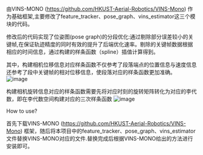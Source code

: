由VINS-MONO (https://github.com/HKUST-Aerial-Robotics/VINS-Mono) 作为基础框架,主要修改了feature_tracker、pose_graph、vins_estimator这三个模块的代码。

修改后的代码实现了位姿图(pose graph)的分段优化:通过剔除部分误差较小的关键帧,在保证轨迹精度的同时有效的提升了后端优化速率。剔除的关键帧数据根据相应的时间信息，通过构建的样条函数（spline）插值计算得到。

其中，构建相机位移信息对应样条函数不仅参考了段落端点的位置信息与速度信息还参考了段中关键帧的相对位移信息，使段落对应的样条函数更加准确。
![image](https://github.com/user-attachments/assets/919eb807-1d59-4e62-ac0a-32bcb80002c2)

构建相机旋转信息对应的样条函数需要先将对应时刻的旋转矩阵转化为对应的李代数，即在李代数空间构建对应的三次样条函数
![image](https://github.com/user-attachments/assets/32ccb742-b3e2-4e36-9f2a-5daf927bde5b)

How to use?

首先下载VINS-MONO (https://github.com/HKUST-Aerial-Robotics/VINS-Mono) 框架，随后将本项目中的feature_tracker、pose_graph、vins_estimator文件替换VINS-MONO对应的文件.替换完成后根据VINS-MONO给出的方法进行安装即可。

